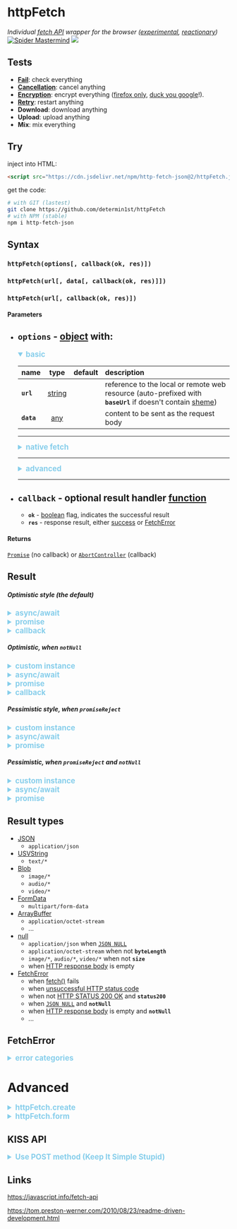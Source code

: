 # httpFetch
*Individual [fetch API](https://developer.mozilla.org/en-US/docs/Web/API/Fetch_API)
wrapper for the browser
([experimental](https://developer.mozilla.org/en-US/docs/MDN/Contribute/Guidelines/Conventions_definitions#Experimental),
[reactionary](https://en.wikipedia.org/wiki/Reactionary))*
[![Spider Mastermind](https://raw.githack.com/determin1st/httpFetch/master/tests/logo.jpg)](http://www.nathanandersonart.com/)
[![](https://data.jsdelivr.com/v1/package/npm/http-fetch-json/badge)](https://www.jsdelivr.com/package/npm/http-fetch-json)


## Tests
- [**Fail**](http://raw.githack.com/determin1st/httpFetch/master/tests/test-1.html): check everything
- [**Cancellation**](http://raw.githack.com/determin1st/httpFetch/master/tests/test-2.html): cancel anything
- [**Encryption**](http://raw.githack.com/determin1st/httpFetch/master/tests/test-3.html): encrypt everything ([firefox only](https://en.wikipedia.org/wiki/Firefox), [duck you google](https://gist.github.com/jakearchibald/c4297f4191eb60484a6a14f5f5e5ea64)!).
- [**Retry**](http://raw.githack.com/determin1st/httpFetch/master/tests/test-4.html): restart anything
- **Download**: download anything
- **Upload**: upload anything
- **Mix**: mix everything


## Try
inject into HTML:
```html
<script src="https://cdn.jsdelivr.net/npm/http-fetch-json@2/httpFetch.js"></script>
```
get the code:
```bash
# with GIT (lastest)
git clone https://github.com/determin1st/httpFetch
# with NPM (stable)
npm i http-fetch-json
```


## Syntax
### `httpFetch(options[, callback(ok, res)])`
### `httpFetch(url[, data[, callback(ok, res)]])`
### `httpFetch(url[, callback(ok, res)])`
#### Parameters
- **`options`** - [object][3] with:
  ---
  <details open>
  <summary>basic</summary>

  | name       | type        | default | description |
  | :---       | :---:       | :---:   | :---        |
  | **`url`**  | [string][2] |         | reference to the local or remote web resource (auto-prefixed with **`baseUrl`** if doesn't contain [sheme](https://en.wikipedia.org/wiki/Uniform_Resource_Identifier)) |
  | **`data`** | [any][1]    |         | content to be sent as the request body |
  </details>

  ---
  <details>
  <summary>native fetch</summary>

  | name                 | type         | default       | description |
  | :---                 | :---:        | :---:         | :---        |
  | **`method`**         | [string][2]  |               | [HTTP request method][101] (detected automatically) |
  | **`mode`**           | [string][2]  | `cors`        | [fetch][100] mode |
  | **`credentials`**    | [string][2]  | `same-origin` | to automatically send cookies |
  | **`cache`**          | [string][2]  | `default`     | the [cache mode][102] to use for the request |
  | **`redirect`**       | [string][2]  | `follow`      | the [redirect][103] [mode][104] to use. `manual` is [screwed by spec author](https://github.com/whatwg/fetch/issues/601) |
  | **`referrer`**       | [string][2]  |               | [referrer url][105] |
  | **`referrerPolicy`** | [string][2]  |               | the [referrer policy][106] to use |
  | **`integrity`**      | [string][2]  |               | the [subresource integrity][107] value of the request |
  | **`keepalive`**      | [boolean][4] | `false`       | allows the request to [outlive the page][108] |
  </details>

  ---
  <details>
  <summary>advanced</summary>

  | name                | type         | default | description |
  | :---                | :---:        | :---:   | :---        |
  | **`status200`**     | [boolean][4] | `true`  | to consider only [HTTP STATUS 200 OK][109] |
  | **`notNull`**       | [boolean][4] | `false` | to consider only **nonempty** [HTTP response body][110] and **not** [JSON NULL][111] |
  | **`fullHouse`**     | [boolean][4] | `false` | to include everything, request and response, data and headers |
  | **`promiseReject`** | [boolean][4] | `false` | promise will reject with [Error][5] |
  | **`timeout`**       | [integer][6] | `20`    | request will abort in the given [delay in seconds][112] |
  | **`redirectCount`** | [integer][6] | `5`     | manual redirects limit (**non-functional**) |
  | **`parseResponse`** | [boolean][4] | `true`  | to parse response to the proper [content type][113], otherwise, result is raw [response][7] |
  | **`aborter`**       | [aborter][8] |         | to cancel request with given controller |
  | **`headers`**       | [object][3]  | `{..}`  | [request headers][114] |
  </details>

  ---
- **`callback`** - optional result handler [function][9]
  ---
  - **`ok`** - [boolean][4] flag, indicates the successful result
  - **`res`** - response result, either [success][1] or [FetchError][5]
#### Returns
[`Promise`][10] (no callback) or [`AbortController`][8] (callback)


## Result
##### Optimistic style (the default)
<details>
  <summary>async/await</summary>

  ```javascript
  var res = await httpFetch('/resource');
  if (res instanceof Error)
  {
    // FetchError
  }
  else if (!res)
  {
    // JSON falsy values
  }
  else
  {
    // success
  }
  ```
</details>
<details>
  <summary>promise</summary>

  ```javascript
  httpFetch('/resource')
    .then(function(res) {
      if (res instanceof Error)
      {
        // FetchError
      }
      else if (!res)
      {
        // JSON falsy values
      }
      else
      {
        // success
      }
    });
  ```
</details>
<details>
  <summary>callback</summary>

  ```javascript
  httpFetch('/resource', function(ok, res) {
    if (ok && res)
    {
      // success
    }
    else if (!res)
    {
      // JSON falsy values
    }
    else
    {
      // FetchError
    }
  });
  ```
</details>

##### Optimistic, when `notNull`
<details>
  <summary>custom instance</summary>

  ```javascript
  var oFetch = httpFetch.create({
    notNull: true
  });
  ```
</details>
<details>
  <summary>async/await</summary>

  ```javascript
  var res = await oFetch('/resource');
  if (res instanceof Error)
  {
    // FetchError
  }
  else
  {
    // success
  }
  ```
</details>
<details>
  <summary>promise</summary>

  ```javascript
  oFetch('/resource')
    .then(function(res) {
      if (res instanceof Error)
      {
        // FetchError
      }
      else
      {
        // success
      }
    });
  ```
</details>
<details>
  <summary>callback</summary>

  ```javascript
  oFetch('resource', function(ok, res) {
    if (ok)
    {
      // success
    }
    else
    {
      // FetchError
    }
  });
```
</details>

##### Pessimistic style, when `promiseReject`
<details>
  <summary>custom instance</summary>

  ```javascript
  var pFetch = httpFetch.create({
    promiseReject: true
  });
  ```
</details>
<details>
  <summary>async/await</summary>

  ```javascript
  try
  {
    var res = await pFetch('/resource');
    if (res)
    {
      // success
    }
    else
    {
      // JSON falsy values
    }
  }
  catch (err)
  {
    // FetchError
  }
  ```
</details>
<details>
  <summary>promise</summary>

  ```javascript
  oFetch('/resource')
    .then(function(res) {
      if (res)
      {
        // success
      }
      else
      {
        // JSON falsy values
      }
    })
    .catch(function(err)
    {
      // FetchError
    });
  ```
</details>

##### Pessimistic, when `promiseReject` and `notNull`
<details>
  <summary>custom instance</summary>

  ```javascript
  var pFetch = httpFetch.create({
    notNull: true,
    promiseReject: true
  });
  ```
</details>
<details>
  <summary>async/await</summary>

  ```javascript
  try
  {
    var res = await pFetch('/resource');// success
  }
  catch (err)
  {
    // FetchError
  }
  ```
</details>
<details>
  <summary>promise</summary>

  ```javascript
  oFetch('/resource')
    .then(function(res) {
      // success
    })
    .catch(function(err)
    {
      // FetchError
    });
  ```
</details>


## Result types
- [JSON](https://developer.mozilla.org/en-US/docs/Web/JavaScript/Reference/Global_Objects/JSON)
  - `application/json`
- [USVString](https://developer.mozilla.org/en-US/docs/Web/API/USVString)
  - `text/*`
- [Blob](https://developer.mozilla.org/en-US/docs/Web/API/Blob)
  - `image/*`
  - `audio/*`
  - `video/*`
- [FormData][13]
  - `multipart/form-data`
- [ArrayBuffer][12]
  - `application/octet-stream`
  - ...
- [null][11]
  - `application/json` when [`JSON NULL`][111]
  - `application/octet-stream` when not **`byteLength`**
  - `image/*`, `audio/*`, `video/*` when not **`size`**
  - when [HTTP response body][110] is empty
- [FetchError][5]
  - when [fetch()][100] fails
  - when [unsuccessful HTTP status code][115]
  - when not [HTTP STATUS 200 OK][109] and **`status200`**
  - when [`JSON NULL`][111] and **`notNull`**
  - when [HTTP response body][110] is empty and **`notNull`**
  - ...

## FetchError
<details>
  <summary>error categories</summary>

  ```javascript
  if (res instanceof Error)
  {
    switch (res.id)
    {
      case 0:
        ///
        // connection problems:
        // - connection timed out
        // - wrong CORS headers
        // - unsuccessful HTTP STATUSes (not in 200-299 range)
        // - etc
        ///
        console.log(res.message);   // error details
        console.log(res.response);  // request + response data, full house
        break;
      case 1:
        ///
        // something's wrong with the response data:
        // - empty response
        // - incorrect content type
        // - etc
        ///
        break;
      case 2:
        ///
        // security compromised
        ///
        break;
      case 3:
        ///
        // incorrect API usage
        // - wrong syntax used
        // - something's wrong with the request data
        // - internal problem
        ///
        break;
      case 4:
        ///
        // aborted programmatically:
        // - cancelled before the request was made
        // - cancelled in the process, before response arrived
        ///
        break;
      case 5:
        ///
        // unclassified
        ///
        break;
    }
  }
  ```
</details>


# Advanced
<details>
  <summary>httpFetch.create</summary>

  #### Description
  Creates a new [instance of][116] of [`httpFetch`][0]
  #### Syntax
  ### `httpFetch.create(config)`
  #### Parameters
  - **`config`** - [object][3] with options
  #### Examples
  ```javascript
  var a = httpFetch.create();
  var b = a.create();

  if ((a instanceof httpFetch) &&
      (b instanceof httpFetch))
  {
    // true!
  }
  ```
</details>
<details>
  <summary>httpFetch.form</summary>

  #### Description
  [httpFetch][0] operates with [JSON][111] content by default.
  This shortcut method allows to send a `POST` request
  with body conforming to one of [form enctypes][117]:
  - `application/x-www-form-urlencoded`: [query string](https://en.wikipedia.org/wiki/Query_string)
  - `multipart/form-data`: [`FormData`][13] with attachments
  - `text/plain`: [plaintext][2]
  The proper [content type][113] will be detected automatically.
  #### Syntax
  ### `httpFetch.form(url, data[, callback(ok, res)])`
  ### `httpFetch.form(options[, callback(ok, res)])`
  #### Parameters
  Same as [`httpFetch`][0]
  #### Examples
  ```javascript
  // CLIENT (JS)
  // let's send a plain content without files,
  // there is no need in FormData format, so
  // it will be automaticly detected as
  // x-www-form-urlencoded:
  res = httpFetch.form(url, {
    param1: 1,
    param2: 2,
    param3: 3
  });
  ```
  ```php
  # SERVER (PHP)
  # get parameters and calculate their sum:
  $sum = $_POST['param1'] + $_POST['param2'] + $_POST['param3'];
  # respond with JSON
  echo json_encode($sum);
  # and quit
  exit;
  ```
  ```javascript
  // CLIENT (JS)
  // wait for the response and display it:
  console.log(await res);// 6
  ```
  ```javascript
  // CLIENT (JS)
  // let's send another request with file attached,
  // the body will be sent as
  // multipart/form-data:
  res = await httpFetch.form(url, {
    param1: 1,
    param2: 2,
    param3: 3,
    fileInput: document.querySelector('input[type="file"]')
  });
  // SERVER's $_FILES will be populated with uploaded file,
  // but the response/result will be the same:
  console.log(res);// 6
  ```
</details>


## KISS API
<details>
  <summary>Use POST method (Keep It Simple Stupid)</summary>

  ```javascript
  // instead of GET method, you may POST:
  res = await httpFetch(url, {});       // EMPTY OBJECT
  res = await httpFetch(url, undefined);// EMPTY BODY
  res = await httpFetch(url, null);     // JSON NULL
  // it may easily expand to
  // into list filters:
  res = await httpFetch(url, {
    categories: ['one', 'two'],
    flag: true
  });
  // or item extras:
  res = await httpFetch(url, {
    fullDescription: true,
    ownerInfo: true
  });
  // OTHERWISE,
  // parametrized GET will swamp into:
  res = await httpFetch(url+'?flags=123&names=one,two&isPulluted=true');

  // DO NOT use multiple/mixed notations:
  res = await httpFetch(url+'?more=params', params);
  res = await httpFetch(url+'/more/params', params);
  // DO unified:
  res = await httpFetch(url, Object.assign(params, {more: "params"}));

  // by default,
  // any HTTP status, except 200 is a FetchError:
  if (res instanceof Error) {
    console.log(res.status);
  }
  else {
    console.log(res.status);// 200
  }
  ```
</details>

## Links
https://javascript.info/fetch-api

https://tom.preston-werner.com/2010/08/23/readme-driven-development.html



[0]: https://github.com/determin1st/httpFetch
[1]: https://developer.mozilla.org/en-US/docs/Glossary/Type
[2]: https://developer.mozilla.org/en-US/docs/Web/JavaScript/Reference/Global_Objects/String
[3]: https://developer.mozilla.org/en-US/docs/Web/JavaScript/Reference/Global_Objects/Object
[4]: https://developer.mozilla.org/en-US/docs/Web/JavaScript/Reference/Global_Objects/Boolean
[5]: https://developer.mozilla.org/en-US/docs/Web/JavaScript/Reference/Global_Objects/Error
[6]: https://developer.mozilla.org/en-US/docs/Web/JavaScript/Reference/Global_Objects/Number
[7]: https://developer.mozilla.org/en-US/docs/Web/API/Response
[8]: https://developer.mozilla.org/en-US/docs/Web/API/AbortController
[9]: https://developer.mozilla.org/en-US/docs/Web/JavaScript/Reference/Global_Objects/Function
[10]: https://developer.mozilla.org/en-US/docs/Web/JavaScript/Reference/Global_Objects/Promise
[11]: https://developer.mozilla.org/en-US/docs/Web/JavaScript/Reference/Global_Objects/null
[12]: https://developer.mozilla.org/en-US/docs/Web/JavaScript/Reference/Global_Objects/ArrayBuffer
[13]: https://developer.mozilla.org/en-US/docs/Web/API/FormData
[14]: https://developer.mozilla.org/en-US/docs/Web/JavaScript/Reference/Global_Objects/JSON

[100]: https://developer.mozilla.org/en-US/docs/Web/API/WindowOrWorkerGlobalScope/fetch
[101]: https://developer.mozilla.org/en-US/docs/Web/HTTP/Methods
[102]: https://developer.mozilla.org/en-US/docs/Web/API/Request/cache
[103]: https://developer.mozilla.org/en-US/docs/Web/HTTP/Redirections
[104]: https://stackoverflow.com/a/42717388/7128889
[105]: https://developer.mozilla.org/en-US/docs/Web/HTTP/Headers/Referer
[106]: https://hacks.mozilla.org/2016/03/referrer-and-cache-control-apis-for-fetch
[107]: https://developer.mozilla.org/en-US/docs/Web/Security/Subresource_Integrity
[108]: https://developer.mozilla.org/en-US/docs/Web/API/Navigator/sendBeacon
[109]: https://tools.ietf.org/html/rfc2616#section-10.2.1
[110]: https://en.wikipedia.org/wiki/HTTP_message_body
[111]: https://www.json.org/json-en.html
[112]: https://en.wikipedia.org/wiki/Timeout_%28computing%29
[113]: https://developer.mozilla.org/en-US/docs/Web/HTTP/Headers/Content-Type
[114]: https://tools.ietf.org/html/rfc2616#section-5.3
[115]: https://tools.ietf.org/html/rfc2616#section-10.2
[116]: https://developer.mozilla.org/en-US/docs/Web/JavaScript/Reference/Operators/instanceof
[117]: https://developer.mozilla.org/en-US/docs/Web/API/HTMLFormElement/enctype

<style type="text/css">
  summary {font-size:1.2em;font-weight:bold;color:skyblue;}
</style>

